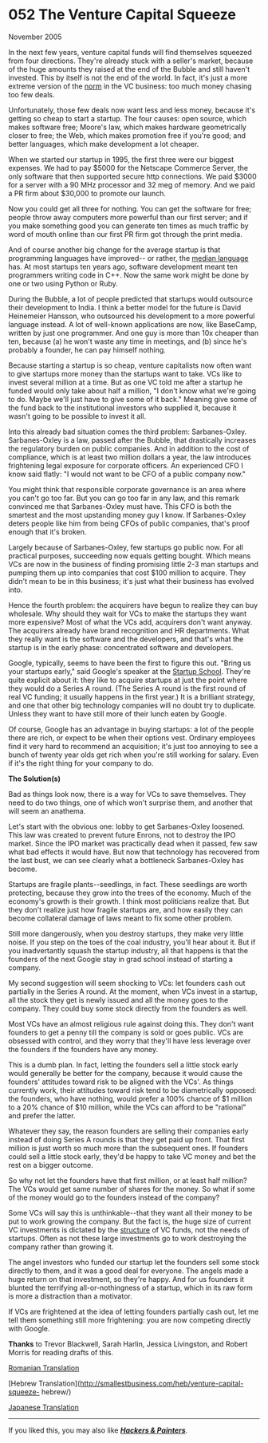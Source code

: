 # 052 The Venture Capital Squeeze


  
 
  
 November 2005   
  
 In the next few years, venture capital funds will find themselves squeezed from four directions. They're already stuck with a seller's market, because of the huge amounts they raised at the end of the Bubble and still haven't invested. This by itself is not the end of the world. In fact, it's just a more extreme version of the [norm](http://www.archub.org/dilbertvc.gif) in the VC business: too much money chasing too few deals.   
  
 Unfortunately, those few deals now want less and less money, because it's getting so cheap to start a startup. The four causes: open source, which makes software free; Moore's law, which makes hardware geometrically closer to free; the Web, which makes promotion free if you're good; and better languages, which make development a lot cheaper.   
  
 When we started our startup in 1995, the first three were our biggest expenses. We had to pay $5000 for the Netscape Commerce Server, the only software that then supported secure http connections. We paid $3000 for a server with a 90 MHz processor and 32 meg of memory. And we paid a PR firm about $30,000 to promote our launch.   
  
 Now you could get all three for nothing. You can get the software for free; people throw away computers more powerful than our first server; and if you make something good you can generate ten times as much traffic by word of mouth online than our first PR firm got through the print media.   
  
 And of course another big change for the average startup is that programming languages have improved-- or rather, the [median language](avg.html) has. At most startups ten years ago, software development meant ten programmers writing code in C++. Now the same work might be done by one or two using Python or Ruby.   
  
 During the Bubble, a lot of people predicted that startups would outsource their development to India. I think a better model for the future is David Heinemeier Hansson, who outsourced his development to a more powerful language instead. A lot of well-known applications are now, like BaseCamp, written by just one programmer. And one guy is more than 10x cheaper than ten, because (a) he won't waste any time in meetings, and (b) since he's probably a founder, he can pay himself nothing.   
  
 Because starting a startup is so cheap, venture capitalists now often want to give startups more money than the startups want to take. VCs like to invest several million at a time. But as one VC told me after a startup he funded would only take about half a million, "I don't know what we're going to do. Maybe we'll just have to give some of it back." Meaning give some of the fund back to the institutional investors who supplied it, because it wasn't going to be possible to invest it all.   
  
 Into this already bad situation comes the third problem: Sarbanes-Oxley. Sarbanes-Oxley is a law, passed after the Bubble, that drastically increases the regulatory burden on public companies. And in addition to the cost of compliance, which is at least two million dollars a year, the law introduces frightening legal exposure for corporate officers. An experienced CFO I know said flatly: "I would not want to be CFO of a public company now."   
  
 You might think that responsible corporate governance is an area where you can't go too far. But you can go too far in any law, and this remark convinced me that Sarbanes-Oxley must have. This CFO is both the smartest and the most upstanding money guy I know. If Sarbanes-Oxley deters people like him from being CFOs of public companies, that's proof enough that it's broken.   
  
 Largely because of Sarbanes-Oxley, few startups go public now. For all practical purposes, succeeding now equals getting bought. Which means VCs are now in the business of finding promising little 2-3 man startups and pumping them up into companies that cost $100 million to acquire. They didn't mean to be in this business; it's just what their business has evolved into.   
  
 Hence the fourth problem: the acquirers have begun to realize they can buy wholesale. Why should they wait for VCs to make the startups they want more expensive? Most of what the VCs add, acquirers don't want anyway. The acquirers already have brand recognition and HR departments. What they really want is the software and the developers, and that's what the startup is in the early phase: concentrated software and developers.   
  
 Google, typically, seems to have been the first to figure this out. "Bring us your startups early," said Google's speaker at the [Startup School](http://startupschool.org). They're quite explicit about it: they like to acquire startups at just the point where they would do a Series A round. (The Series A round is the first round of real VC funding; it usually happens in the first year.) It is a brilliant strategy, and one that other big technology companies will no doubt try to duplicate. Unless they want to have still more of their lunch eaten by Google.   
  
 Of course, Google has an advantage in buying startups: a lot of the people there are rich, or expect to be when their options vest. Ordinary employees find it very hard to recommend an acquisition; it's just too annoying to see a bunch of twenty year olds get rich when you're still working for salary. Even if it's the right thing for your company to do.   
  
 **The Solution(s)**   
  
 Bad as things look now, there is a way for VCs to save themselves. They need to do two things, one of which won't surprise them, and another that will seem an anathema.   
  
 Let's start with the obvious one: lobby to get Sarbanes-Oxley loosened. This law was created to prevent future Enrons, not to destroy the IPO market. Since the IPO market was practically dead when it passed, few saw what bad effects it would have. But now that technology has recovered from the last bust, we can see clearly what a bottleneck Sarbanes-Oxley has become.   
  
 Startups are fragile plants--seedlings, in fact. These seedlings are worth protecting, because they grow into the trees of the economy. Much of the economy's growth is their growth. I think most politicians realize that. But they don't realize just how fragile startups are, and how easily they can become collateral damage of laws meant to fix some other problem.   
  
 Still more dangerously, when you destroy startups, they make very little noise. If you step on the toes of the coal industry, you'll hear about it. But if you inadvertantly squash the startup industry, all that happens is that the founders of the next Google stay in grad school instead of starting a company.   
  
 My second suggestion will seem shocking to VCs: let founders cash out partially in the Series A round. At the moment, when VCs invest in a startup, all the stock they get is newly issued and all the money goes to the company. They could buy some stock directly from the founders as well.   
  
 Most VCs have an almost religious rule against doing this. They don't want founders to get a penny till the company is sold or goes public. VCs are obsessed with control, and they worry that they'll have less leverage over the founders if the founders have any money.   
  
 This is a dumb plan. In fact, letting the founders sell a little stock early would generally be better for the company, because it would cause the founders' attitudes toward risk to be aligned with the VCs'. As things currently work, their attitudes toward risk tend to be diametrically opposed: the founders, who have nothing, would prefer a 100% chance of $1 million to a 20% chance of $10 million, while the VCs can afford to be "rational" and prefer the latter.   
  
 Whatever they say, the reason founders are selling their companies early instead of doing Series A rounds is that they get paid up front. That first million is just worth so much more than the subsequent ones. If founders could sell a little stock early, they'd be happy to take VC money and bet the rest on a bigger outcome.   
  
 So why not let the founders have that first million, or at least half million? The VCs would get same number of shares for the money. So what if some of the money would go to the founders instead of the company?   
  
 Some VCs will say this is unthinkable--that they want all their money to be put to work growing the company. But the fact is, the huge size of current VC investments is dictated by the [structure](venturecapital.html) of VC funds, not the needs of startups. Often as not these large investments go to work destroying the company rather than growing it.   
  
 The angel investors who funded our startup let the founders sell some stock directly to them, and it was a good deal for everyone. The angels made a huge return on that investment, so they're happy. And for us founders it blunted the terrifying all-or-nothingness of a startup, which in its raw form is more a distraction than a motivator.   
  
 If VCs are frightened at the idea of letting founders partially cash out, let me tell them something still more frightening: you are now competing directly with Google.   
  
 
  
 
  
 
  
 
  
 **Thanks** to Trevor Blackwell, Sarah Harlin, Jessica Livingston, and Robert Morris for reading drafts of this.   
  
 
  
 
  
 
  
 [Romanian Translation](http://ro.goobix.com/pg/vcsqueeze/)   
  
 [Hebrew Translation](http://smallestbusiness.com/heb/venture-capital-squeeze- hebrew/)   
  
 
  
 [Japanese Translation](http://d.hatena.ne.jp/lionfan/20070205)   
  
 
  
 
  
 
  
 
  
 

 
* * *
 

 If you liked this, you may also like [**_Hackers & Painters_**](http://www.amazon.com/gp/product/0596006624).   

 

